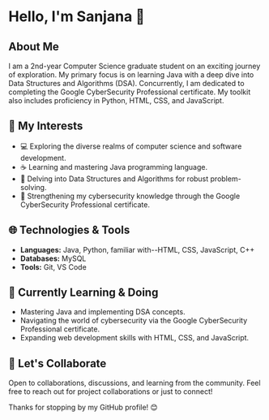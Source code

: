 # Hello, I'm Sanjana 👋

## About Me
I am a 2nd-year Computer Science graduate student on an exciting journey of exploration. My primary focus is on learning Java with a deep dive into Data Structures and Algorithms (DSA). Concurrently, I am dedicated to completing the Google CyberSecurity Professional certificate. My toolkit also includes proficiency in Python, HTML, CSS, and JavaScript.

## 🚀 My Interests
- 💻 Exploring the diverse realms of computer science and software development.
- ☕ Learning and mastering Java programming language.
- 🧠 Delving into Data Structures and Algorithms for robust problem-solving.
- 🔐 Strengthening my cybersecurity knowledge through the Google CyberSecurity Professional certificate.

## 🌐 Technologies & Tools
- **Languages:** Java, Python, familiar with--HTML, CSS, JavaScript, C++
- **Databases:** MySQL 
- **Tools:** Git, VS Code

## 🌱 Currently Learning & Doing
- Mastering Java and implementing DSA concepts.
- Navigating the world of cybersecurity via the Google CyberSecurity Professional certificate.
- Expanding web development skills with HTML, CSS, and JavaScript.

## 🤝 Let's Collaborate
Open to collaborations, discussions, and learning from the community. Feel free to reach out for project collaborations or just to connect!


Thanks for stopping by my GitHub profile! 😊


<!---
sanjleviosa/sanjleviosa is a ✨ special ✨ repository because its `README.md` (this file) appears on your GitHub profile.
You can click the Preview link to take a look at your changes.
--->
